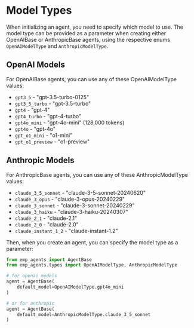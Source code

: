 # Model Types

When initializing an agent, you need to specify which model to use. The model type can be provided as a parameter when creating either OpenAIBase or AnthropicBase agents, using the respective enums `OpenAIModelType` and `AnthropicModelType`.

## OpenAI Models

For OpenAIBase agents, you can use any of these OpenAIModelType values:

* `gpt3_5` - "gpt-3.5-turbo-0125"
* `gpt3_5_turbo` - "gpt-3.5-turbo"
* `gpt4` - "gpt-4"
* `gpt4_turbo` - "gpt-4-turbo"
* `gpt4o_mini` - "gpt-4o-mini" (128,000 tokens)
* `gpt4o` - "gpt-4o"
* `gpt_o1_mini` - "o1-mini"
* `gpt_o1_preview` - "o1-preview"

## Anthropic Models

For AnthropicBase agents, you can use any of these AnthropicModelType values:

* `claude_3_5_sonnet` - "claude-3-5-sonnet-20240620"
* `claude_3_opus` - "claude-3-opus-20240229"
* `claude_3_sonnet` - "claude-3-sonnet-20240229"
* `claude_3_haiku` - "claude-3-haiku-20240307"
* `claude_2_1` - "claude-2.1"
* `claude_2_0` - "claude-2.0"
* `claude_instant_1_2` - "claude-instant-1.2"


Then, when you create an agent, you can specify the model type as a parameter:

```python
from emp_agents import AgentBase
from emp_agents.types import OpenAIModelType, AnthropicModelType

# for openai models
agent = AgentBase(
    default_model=OpenAIModelType.gpt4o_mini
)

# or for anthropic
agent = AgentBase(
    default_model=AnthropicModelType.claude_3_5_sonnet
)
```
